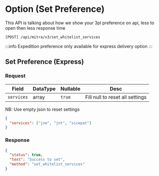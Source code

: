 # Option (Set Preference)

This API is talking about how we show your 3pl preference on api, less to open then less response time

```shell
[POST] /api/mitra/v3/set_whitelist_services
```

:::info
Expedition preference only available for express delivery option
:::

## Set Preference (Express)

### Request

| Field      | DataType | Nullable | Desc                            |
| ---------- | -------- | -------- | ------------------------------- |
| `services` | array    | `true`   | Fill null to reset all settings |

NB: Use empty json to reset settings

```json
{
  "services": ["jne", "jnt", "sicepat"]
}
```

### Response

```json
{
  "status": true,
  "text": "Success to set",
  "method": "set_whitelist_services"
}
```

